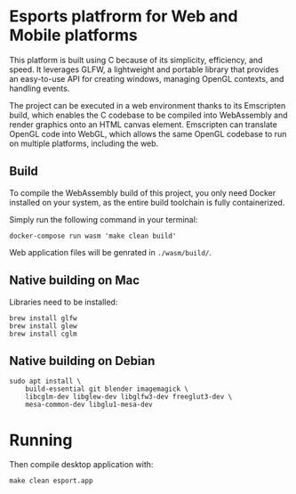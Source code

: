 
# Esports platfrorm for Web and Mobile platforms

This platform is built using C because of its simplicity, efficiency, and speed.
It leverages GLFW, a lightweight and portable library that provides an easy-to-use API
for creating windows, managing OpenGL contexts, and handling events.

The project can be executed in a web environment thanks to its Emscripten build,
which enables the C codebase to be compiled into WebAssembly and render graphics onto an HTML canvas element.
Emscripten can translate OpenGL code into WebGL,
which allows the same OpenGL codebase to run on multiple platforms, including the web.

## Build

To compile the WebAssembly build of this project,
you only need Docker installed on your system,
as the entire build toolchain is fully containerized.

Simply run the following command in your terminal:

    docker-compose run wasm 'make clean build'

Web application files will be genrated in `./wasm/build/`.

## Native building on Mac

Libraries need to be installed:

    brew install glfw
    brew install glew
    brew install cglm

## Native building on Debian

    sudo apt install \
        build-essential git blender imagemagick \
        libcglm-dev libglew-dev libglfw3-dev freeglut3-dev \
        mesa-common-dev libglu1-mesa-dev

# Running

Then compile desktop application with:

    make clean esport.app
